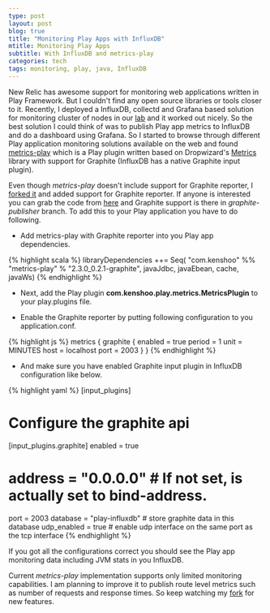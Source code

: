```yaml
---
type: post
layout: post
blog: true
title: "Monitoring Play Apps with InfluxDB"
mtitle: Monitoring Play Apps
subtitle: With InfluxDB and metrics-play
categories: tech
tags: monitoring, play, java, InfluxDB
---
```


New Relic has awesome support for monitoring web applications written in Play Framework. But I couldn't find any open source libraries or tools closer to it. Recently, I deployed a InfluxDB, collectd and Grafana based solution for monitoring cluster of nodes in our [lab](http://d2i.indiana.edu) and it worked out nicely. So the best solution I could think of was to publish Play app metrics to InfluxDB and do a dashboard using Grafana. So I started to browse through different Play application monitoring solutions available on the web and found [metrics-play](https://github.com/kenshoo/metrics-play) which is a Play plugin written based on Dropwizard's [Metrics](https://dropwizard.github.io/metrics/3.1.0/) library with support for Graphite (InfluxDB has a native Graphite input plugin). 

Even though *metrics-play* doesn't include support for Graphite reporter, I [forked it](https://github.com/milinda/metrics-play) and added support for Graphite reporter. If anyone is interested you can grab the code from [here](https://github.com/milinda/metrics-play) and Graphite support is there in *graphite-publisher* branch. To add this to your Play application you have to do following.

* Add metrics-play with Graphite reporter into you Play app dependencies.  
   
{% highlight scala %}
libraryDependencies ++= Seq(
    "com.kenshoo" %% "metrics-play" % "2.3.0_0.2.1-graphite",
    javaJdbc,
    javaEbean,
    cache,
    javaWs)
{% endhighlight %}

* Next, add the Play plugin **com.kenshoo.play.metrics.MetricsPlugin** to your play.plugins file.

* Enable the Graphite reporter by putting following configuration to you application.conf.

{% highlight js %}
metrics {
  graphite {
    enabled = true
    period = 1
    unit = MINUTES
    host = localhost
    port = 2003
  }
}
{% endhighlight %}

* And make sure you have enabled Graphite input plugin in InfluxDB configuration like below.

{% highlight yaml %}
[input_plugins]
  # Configure the graphite api
  [input_plugins.graphite]
  enabled = true
  # address = "0.0.0.0" # If not set, is actually set to bind-address.
  port = 2003
  database = "play-influxdb"  # store graphite data in this database
  udp_enabled = true # enable udp interface on the same port as the tcp interface
{% endhighlight %}

If you got all the configurations correct you should see the Play app monitoring data including JVM stats in you InfluxDB.

Current *metrics-play* implementation supports only limited monitoring capabilities. I am planning to improve it to publish route level metrics such as number of requests and response times. So keep watching my [fork](https://github.com/milinda/metrics-play) for new features.

